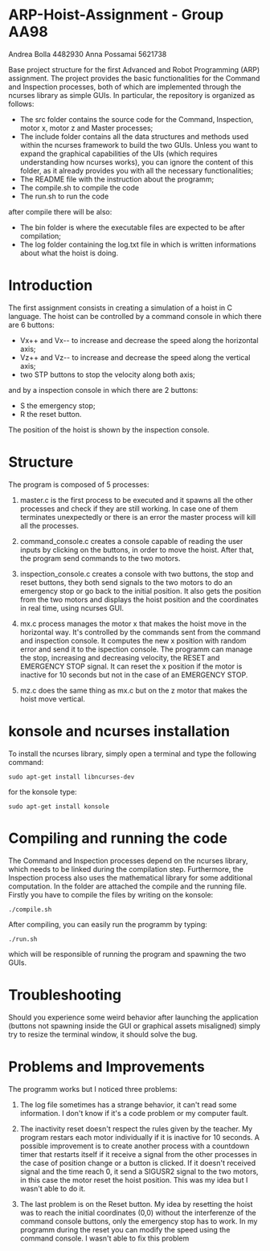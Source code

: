 # ARP-Hoist-Assignment - Group AA98
Andrea Bolla 4482930 
Anna Possamai 5621738

Base project structure for the first Advanced and Robot Programming (ARP) assignment.
The project provides the basic functionalities for the Command and Inspection processes, both of which are implemented through the ncurses library as simple GUIs. 
In particular, the repository is organized as follows:

- The src folder contains the source code for the Command, Inspection, motor x, motor z and Master processes;
- The include folder contains all the data structures and methods used within the ncurses framework to build the two GUIs. Unless you want to expand the graphical capabilities of the UIs (which requires understanding how ncurses works), you can ignore the content of this folder, as it already provides you with all the necessary functionalities;
- The README file with the instruction about the programm;
- The compile.sh to compile the code
- The run.sh to run the code

after compile there will be also:
- The bin folder is where the executable files are expected to be after compilation;
- The log folder containing the log.txt file in which is written informations about what the hoist is doing.


# Introduction
The first assignment consists in creating a simulation of a hoist in C language. 
The hoist can be controlled by a command console in which there are 6 buttons:

- Vx++ and Vx-- to increase and decrease the speed along the horizontal axis;
- Vz++ and Vz-- to increase and decrease the speed along the vertical axis;
- two STP buttons to stop the velocity along both axis;

and by a inspection console in which there are 2 buttons:

- S the emergency stop;
- R the reset button. 

The position of the hoist is shown by the inspection console.


# Structure
The program is composed of 5 processes:

1. master.c is the first process to be executed and it spawns all the other processes and check if they are still working. In case one of them terminates unexpectedly or there is an error the master process will kill all the processes.

2. command_console.c creates a console capable of reading the user inputs by clicking on the buttons, in order to move the hoist. After that, the program send commands to the two motors.

3. inspection_console.c creates a console with two buttons, the stop and reset buttons, they both send signals to the two motors to do an emergency stop or go back to the initial position. It also gets the position from the two motors and displays the hoist position and the coordinates in real time, using ncurses GUI. 

4. mx.c process manages the motor x that makes the hoist move in the horizontal way. It's controlled by the commands sent from the command and inspection console.
It computes the new x position with random error and send it to the ispection console. 
The programm can manage the stop, increasing and decreasing velocity, the RESET and EMERGENCY STOP signal. It can reset the x position if the motor is inactive for 10 seconds but not in the case of an EMERGENCY STOP.

5. mz.c does the same thing as mx.c but on the z motor that makes the hoist move vertical.


# konsole and ncurses installation
To install the ncurses library, simply open a terminal and type the following command:

	sudo apt-get install libncurses-dev

for the konsole type:

	sudo apt-get install konsole


# Compiling and running the code
The Command and Inspection processes depend on the ncurses library, which needs to be linked during the compilation step. Furthermore, the Inspection process also uses the mathematical library for some additional computation. 
In the folder are attached the compile and the running file. Firstly you have to compile the files by writing on the konsole:

	
	./compile.sh
	
	
After compiling, you can easily run the programm by typing:

	
	./run.sh


which will be responsible of running the program and spawning the two GUIs.


# Troubleshooting
Should you experience some weird behavior after launching the application (buttons not spawning inside the GUI or graphical assets misaligned) simply try to resize the terminal window, it should solve the bug.


# Problems and Improvements
The programm works but I noticed three problems:

1. The log file sometimes has a strange behavior, it can't read some information. I don't know if it's a code problem or my computer fault.

2. The inactivity reset doesn't respect the rules given by the teacher. 
My program restars each motor individually if it is inactive for 10 seconds. 
A possible improvement is to create another process with a countdown timer that restarts itself if it receive a signal from the other processes in the case of position change or a button is clicked. If it doesn't received signal and the time reach 0, it send a SIGUSR2 signal to the two motors, in this case the motor reset the hoist position. This was my idea but I wasn't able to do it.

3. The last problem is on the Reset button. My idea by resetting the hoist was to reach the initial coordinates (0,0) without the interferenze of the command console buttons, only the emergency stop has to work. In my programm during the reset you can modify the speed using the command console. I wasn't able to fix this problem
